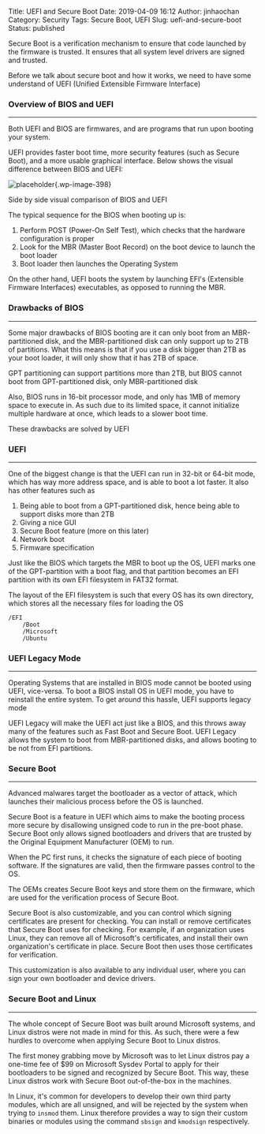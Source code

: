 Title: UEFI and Secure Boot
Date: 2019-04-09 16:12
Author: jinhaochan
Category: Security
Tags: Secure Boot, UEFI
Slug: uefi-and-secure-boot
Status: published

<!-- wp:paragraph -->

Secure Boot is a verification mechanism to ensure that code launched by the firmware is trusted. It ensures that all system level drivers are signed and trusted.

<!-- /wp:paragraph -->

<!-- wp:paragraph -->

Before we talk about secure boot and how it works, we need to have some understand of UEFI (Unified Extensible Firmware Interface)

<!-- /wp:paragraph -->

<!-- wp:heading {"level":3} -->

### Overview of BIOS and UEFI

<!-- /wp:heading -->

<!-- wp:separator -->

------------------------------------------------------------------------

<!-- /wp:separator -->

</p>
<!-- wp:paragraph -->

Both UEFI and BIOS are firmwares, and are programs that run upon booting your system.

<!-- /wp:paragraph -->

<!-- wp:paragraph -->

UEFI provides faster boot time, more security features (such as Secure Boot), and a more usable graphical interface. Below shows the visual difference between BIOS and UEFI:

<!-- /wp:paragraph -->

<!-- wp:image {"id":398} -->


![placeholder]({attach}media/2019/04/ximg_5913814ed5e9f.png.pagespeed.gpjpjwpjwsjsrjrprwricpmd.ic_.9qc4wyodnr.png){.wp-image-398}  

<figcaption>
Side by side visual comparison of BIOS and UEFI

</figcaption>

<!-- /wp:image -->

<!-- wp:paragraph -->

The typical sequence for the BIOS when booting up is:

<!-- /wp:paragraph -->

<!-- wp:list {"ordered":true} -->

1.  Perform POST (Power-On Self Test), which checks that the hardware configuration is proper
2.  Look for the MBR (Master Boot Record) on the boot device to launch the boot loader
3.  Boot loader then launches the Operating System

<!-- /wp:list -->

<!-- wp:paragraph -->

On the other hand, UEFI boots the system by launching EFI's (Extensible Firmware Interfaces) executables, as opposed to running the MBR.

<!-- /wp:paragraph -->

<!-- wp:heading {"level":3} -->

### Drawbacks of BIOS

<!-- /wp:heading -->

<!-- wp:separator -->

------------------------------------------------------------------------

<!-- /wp:separator -->

</p>
<!-- wp:paragraph -->

Some major drawbacks of BIOS booting are it can only boot from an MBR-partitioned disk, and the MBR-partitioned disk can only support up to 2TB of partitions. What this means is that if you use a disk bigger than 2TB as your boot loader, it will only show that it has 2TB of space.

<!-- /wp:paragraph -->

<!-- wp:paragraph -->

GPT partitioning can support partitions more than 2TB, but BIOS cannot boot from GPT-partitioned disk, only MBR-partitioned disk

<!-- /wp:paragraph -->

<!-- wp:paragraph -->

Also, BIOS runs in 16-bit processor mode, and only has 1MB of memory space to execute in. As such due to its limited space, it cannot initialize multiple hardware at once, which leads to a slower boot time.

<!-- /wp:paragraph -->

<!-- wp:paragraph -->

These drawbacks are solved by UEFI

<!-- /wp:paragraph -->

<!-- wp:heading {"level":3} -->

### UEFI

<!-- /wp:heading -->

<!-- wp:separator -->

------------------------------------------------------------------------

<!-- /wp:separator -->

</p>
<!-- wp:paragraph -->

One of the biggest change is that the UEFI can run in 32-bit or 64-bit mode, which has way more address space, and is able to boot a lot faster. It also has other features such as

<!-- /wp:paragraph -->

<!-- wp:list {"ordered":true} -->

1.  Being able to boot from a GPT-partitioned disk, hence being able to support disks more than 2TB
2.  Giving a nice GUI
3.  Secure Boot feature (more on this later)
4.  Network boot
5.  Firmware specification

<!-- /wp:list -->

<!-- wp:paragraph -->

Just like the BIOS which targets the MBR to boot up the OS, UEFI marks one of the GPT-partition with a boot flag, and that partition becomes an EFI partition with its own EFI filesystem in FAT32 format.

<!-- /wp:paragraph -->

<!-- wp:paragraph -->

The layout of the EFI filesystem is such that every OS has its own directory, which stores all the necessary files for loading the OS

<!-- /wp:paragraph -->

<!-- wp:code -->

``` {.wp-block-code}
/EFI
    /Boot
    /Microsoft
    /Ubuntu
```

<!-- /wp:code -->

<!-- wp:heading {"level":3} -->

### UEFI Legacy Mode  

<!-- /wp:heading -->

<!-- wp:separator -->

------------------------------------------------------------------------

<!-- /wp:separator -->

</p>
<!-- wp:paragraph -->

Operating Systems that are installed in BIOS mode cannot be booted using UEFI, vice-versa. To boot a BIOS install OS in UEFI mode, you have to reinstall the entire system. To get around this hassle, UEFI supports legacy mode

<!-- /wp:paragraph -->

<!-- wp:paragraph -->

UEFI Legacy will make the UEFI act just like a BIOS, and this throws away many of the features such as Fast Boot and Secure Boot. UEFI Legacy allows the system to boot from MBR-partitioned disks, and allows booting to be not from EFI partitions.

<!-- /wp:paragraph -->

<!-- wp:heading {"level":3} -->

### Secure Boot

<!-- /wp:heading -->

<!-- wp:separator -->

------------------------------------------------------------------------

<!-- /wp:separator -->

</p>
<!-- wp:paragraph -->

Advanced malwares target the bootloader as a vector of attack, which launches their malicious process before the OS is launched.

<!-- /wp:paragraph -->

<!-- wp:paragraph -->

Secure Boot is a feature in UEFI which aims to make the booting process more secure by disallowing unsigned code to run in the pre-boot phase. Secure Boot only allows signed bootloaders and drivers that are trusted by the Original Equipment Manufacturer (OEM) to run.

<!-- /wp:paragraph -->

<!-- wp:paragraph -->

When the PC first runs, it checks the signature of each piece of booting software. If the signatures are valid, then the firmware passes control to the OS.

<!-- /wp:paragraph -->

<!-- wp:paragraph -->

The OEMs creates Secure Boot keys and store them on the firmware, which are used for the verification process of Secure Boot.

<!-- /wp:paragraph -->

<!-- wp:paragraph -->

Secure Boot is also customizable, and you can control which signing certificates are present for checking. You can install or remove certificates that Secure Boot uses for checking. For example, if an organization uses Linux, they can remove all of Microsoft's certificates, and install their own organization's certificate in place. Secure Boot then uses those certificates for verification.

<!-- /wp:paragraph -->

<!-- wp:paragraph -->

This customization is also available to any individual user, where you can sign your own bootloader and device drivers.

<!-- /wp:paragraph -->

<!-- wp:heading {"level":3} -->

### Secure Boot and Linux

<!-- /wp:heading -->

<!-- wp:separator -->

------------------------------------------------------------------------

<!-- /wp:separator -->

</p>
<!-- wp:paragraph -->

The whole concept of Secure Boot was built around Microsoft systems, and Linux distros were not made in mind for this. As such, there were a few hurdles to overcome when applying Secure Boot to Linux distros.

<!-- /wp:paragraph -->

<!-- wp:paragraph -->

The first money grabbing move by Microsoft was to let Linux distros pay a one-time fee of \$99 on Microsoft Sysdev Portal to apply for their bootloaders to be signed and recognized by Secure Boot. This way, these Linux distros work with Secure Boot out-of-the-box in the machines.

<!-- /wp:paragraph -->

<!-- wp:paragraph -->

In Linux, it's common for developers to develop their own third party modules, which are all unsigned, and will be rejected by the system when trying to `insmod` them. Linux therefore provides a way to sign their custom binaries or modules using the command `sbsign` and `kmodsign` respectively.

<!-- /wp:paragraph -->

<!-- wp:paragraph -->

<!-- /wp:paragraph -->
